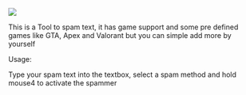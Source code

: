 ![](banner.gif)

This is a Tool to spam text, it has game support and some pre defined games like GTA, Apex and Valorant but you can simple add more by yourself

Usage:

Type your spam text into the textbox, select a spam method and hold mouse4 to activate the spammer
